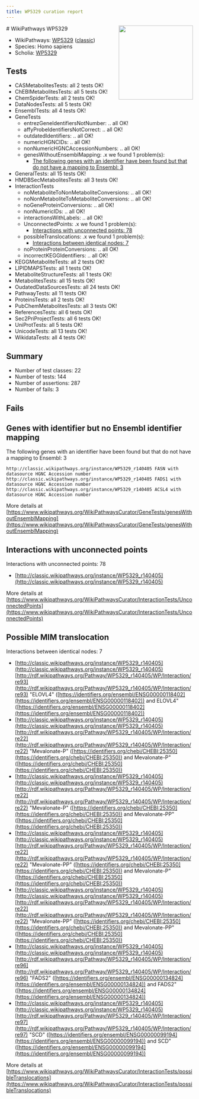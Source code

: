 ```yaml
---
title: WP5329 curation report
---
```


<img style="float: right; width: 200px" src="https://upload.wikimedia.org/wikipedia/commons/thumb/8/83/Wplogo_with_text_500.png/640px-Wplogo_with_text_500.png" />
# WikiPathways WP5329

* WikiPathways: [WP5329](https://wikipathways.org/pathways/WP5329) ([classic](https://classic.wikipathways.org/instance/WP5329))
* Species: Homo sapiens
* Scholia: [WP5329](https://scholia.toolforge.org/wikipathways/WP5329)
## Tests
* CASMetabolitesTests: all 2 tests OK!
* ChEBIMetabolitesTests: all 5 tests OK!
* ChemSpiderTests: all 2 tests OK!
* DataNodesTests: all 5 tests OK!
* EnsemblTests: all 4 tests OK!
* GeneTests
    * entrezGeneIdentifiersNotNumber: .. all OK!
    * affyProbeIdentifiersNotCorrect: .. all OK!
    * outdatedIdentifiers: .. all OK!
    * numericHGNCIDs: .. all OK!
    * nonNumericHGNCAccessionNumbers: .. all OK!
    * genesWithoutEnsemblMapping: .x we found 1 problem(s):
        * [The following genes with an identifier have been found but that do not have a mapping to Ensembl: 3](#40286d85)
* GeneralTests: all 15 tests OK!
* HMDBSecMetabolitesTests: all 3 tests OK!
* InteractionTests
    * noMetaboliteToNonMetaboliteConversions: .. all OK!
    * noNonMetaboliteToMetaboliteConversions: .. all OK!
    * noGeneProteinConversions: .. all OK!
    * nonNumericIDs: .. all OK!
    * interactionsWithLabels: .. all OK!
    * UnconnectedPoints: .x we found 1 problem(s):
        * [Interactions with unconnected points: 78](#7f1d4139)
    * possibleTranslocations: .x we found 1 problem(s):
        * [Interactions between identical nodes: 7](#1c11820c)
    * noProteinProteinConversions: .. all OK!
    * incorrectKEGGIdentifiers: .. all OK!
* KEGGMetaboliteTests: all 2 tests OK!
* LIPIDMAPSTests: all 1 tests OK!
* MetaboliteStructureTests: all 1 tests OK!
* MetabolitesTests: all 15 tests OK!
* OudatedDataSourcesTests: all 24 tests OK!
* PathwayTests: all 11 tests OK!
* ProteinsTests: all 2 tests OK!
* PubChemMetabolitesTests: all 3 tests OK!
* ReferencesTests: all 6 tests OK!
* Sec2PriProjectTests: all 6 tests OK!
* UniProtTests: all 5 tests OK!
* UnicodeTests: all 13 tests OK!
* WikidataTests: all 4 tests OK!


## Summary

* Number of test classes: 22
* Number of tests: 144
* Number of assertions: 287
* Number of fails: 3

## Fails

<a name="40286d85" />

## Genes with identifier but no Ensembl identifier mapping

The following genes with an identifier have been found but that do not have a mapping to Ensembl: 3
```
http://classic.wikipathways.org/instance/WP5329_r140405 FASN with datasource HGNC Accession number
http://classic.wikipathways.org/instance/WP5329_r140405 FADS1 with datasource HGNC Accession number
http://classic.wikipathways.org/instance/WP5329_r140405 ACSL4 with datasource HGNC Accession number
```

More details at [https://www.wikipathways.org/WikiPathwaysCurator/GeneTests/genesWithoutEnsemblMapping](https://www.wikipathways.org/WikiPathwaysCurator/GeneTests/genesWithoutEnsemblMapping)

<a name="7f1d4139" />

## Interactions with unconnected points

Interactions with unconnected points: 78

* [http://classic.wikipathways.org/instance/WP5329_r140405](http://classic.wikipathways.org/instance/WP5329_r140405)


More details at [https://www.wikipathways.org/WikiPathwaysCurator/InteractionTests/UnconnectedPoints](https://www.wikipathways.org/WikiPathwaysCurator/InteractionTests/UnconnectedPoints)

<a name="1c11820c" />

## Possible MIM translocation

Interactions between identical nodes: 7

* [http://classic.wikipathways.org/instance/WP5329_r140405](http://classic.wikipathways.org/instance/WP5329_r140405) [http://rdf.wikipathways.org/Pathway/WP5329_r140405/WP/Interaction/re93](http://rdf.wikipathways.org/Pathway/WP5329_r140405/WP/Interaction/re93) "ELOVL4" ([https://identifiers.org/ensembl/ENSG00000118402](https://identifiers.org/ensembl/ENSG00000118402)) and 
ELOVL4" ([https://identifiers.org/ensembl/ENSG00000118402](https://identifiers.org/ensembl/ENSG00000118402))
* [http://classic.wikipathways.org/instance/WP5329_r140405](http://classic.wikipathways.org/instance/WP5329_r140405) [http://rdf.wikipathways.org/Pathway/WP5329_r140405/WP/Interaction/re22](http://rdf.wikipathways.org/Pathway/WP5329_r140405/WP/Interaction/re22) "Mevalonate-P" ([https://identifiers.org/chebi/CHEBI:25350](https://identifiers.org/chebi/CHEBI:25350)) and 
Mevalonate-P" ([https://identifiers.org/chebi/CHEBI:25350](https://identifiers.org/chebi/CHEBI:25350))
* [http://classic.wikipathways.org/instance/WP5329_r140405](http://classic.wikipathways.org/instance/WP5329_r140405) [http://rdf.wikipathways.org/Pathway/WP5329_r140405/WP/Interaction/re22](http://rdf.wikipathways.org/Pathway/WP5329_r140405/WP/Interaction/re22) "Mevalonate-P" ([https://identifiers.org/chebi/CHEBI:25350](https://identifiers.org/chebi/CHEBI:25350)) and 
Mevalonate-PP" ([https://identifiers.org/chebi/CHEBI:25350](https://identifiers.org/chebi/CHEBI:25350))
* [http://classic.wikipathways.org/instance/WP5329_r140405](http://classic.wikipathways.org/instance/WP5329_r140405) [http://rdf.wikipathways.org/Pathway/WP5329_r140405/WP/Interaction/re22](http://rdf.wikipathways.org/Pathway/WP5329_r140405/WP/Interaction/re22) "Mevalonate-PP" ([https://identifiers.org/chebi/CHEBI:25350](https://identifiers.org/chebi/CHEBI:25350)) and 
Mevalonate-P" ([https://identifiers.org/chebi/CHEBI:25350](https://identifiers.org/chebi/CHEBI:25350))
* [http://classic.wikipathways.org/instance/WP5329_r140405](http://classic.wikipathways.org/instance/WP5329_r140405) [http://rdf.wikipathways.org/Pathway/WP5329_r140405/WP/Interaction/re22](http://rdf.wikipathways.org/Pathway/WP5329_r140405/WP/Interaction/re22) "Mevalonate-PP" ([https://identifiers.org/chebi/CHEBI:25350](https://identifiers.org/chebi/CHEBI:25350)) and 
Mevalonate-PP" ([https://identifiers.org/chebi/CHEBI:25350](https://identifiers.org/chebi/CHEBI:25350))
* [http://classic.wikipathways.org/instance/WP5329_r140405](http://classic.wikipathways.org/instance/WP5329_r140405) [http://rdf.wikipathways.org/Pathway/WP5329_r140405/WP/Interaction/re96](http://rdf.wikipathways.org/Pathway/WP5329_r140405/WP/Interaction/re96) "FADS2" ([https://identifiers.org/ensembl/ENSG00000134824](https://identifiers.org/ensembl/ENSG00000134824)) and 
FADS2" ([https://identifiers.org/ensembl/ENSG00000134824](https://identifiers.org/ensembl/ENSG00000134824))
* [http://classic.wikipathways.org/instance/WP5329_r140405](http://classic.wikipathways.org/instance/WP5329_r140405) [http://rdf.wikipathways.org/Pathway/WP5329_r140405/WP/Interaction/re97](http://rdf.wikipathways.org/Pathway/WP5329_r140405/WP/Interaction/re97) "SCD" ([https://identifiers.org/ensembl/ENSG00000099194](https://identifiers.org/ensembl/ENSG00000099194)) and 
SCD" ([https://identifiers.org/ensembl/ENSG00000099194](https://identifiers.org/ensembl/ENSG00000099194))


More details at [https://www.wikipathways.org/WikiPathwaysCurator/InteractionTests/possibleTranslocations](https://www.wikipathways.org/WikiPathwaysCurator/InteractionTests/possibleTranslocations)

